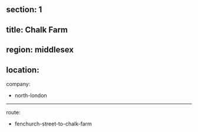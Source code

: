 section: 1
----
title: Chalk Farm
----
region: middlesex
----
location: 
----
company:
- north-london
----
route:
- fenchurch-street-to-chalk-farm
